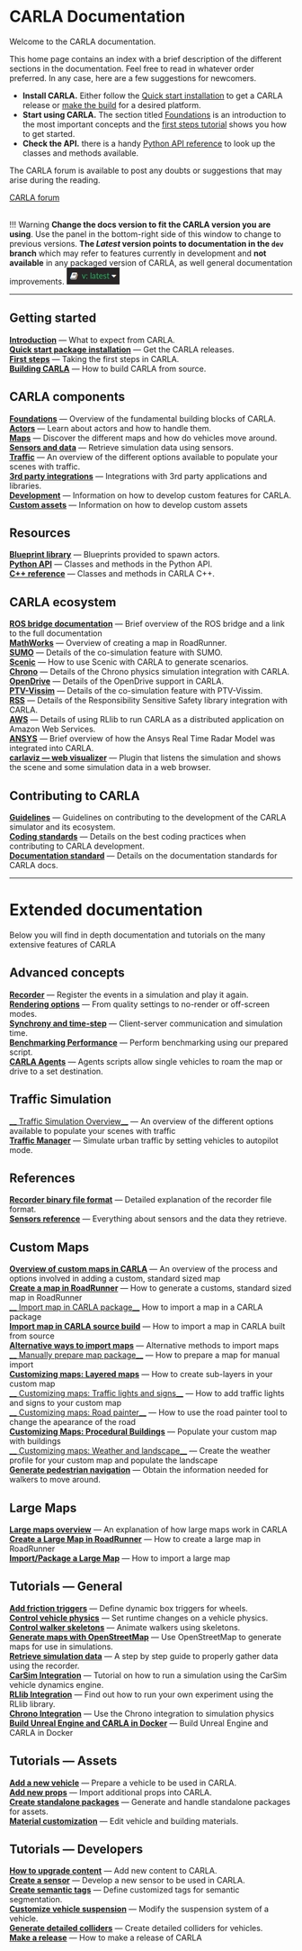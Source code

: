# CARLA Documentation

Welcome to the CARLA documentation.

This home page contains an index with a brief description of the different sections in the documentation. Feel free to read in whatever order preferred. In any case, here are a few suggestions for newcomers.

* __Install CARLA.__ Either follow the [Quick start installation](start_quickstart.md) to get a CARLA release or [make the build](build_carla.md) for a desired platform.
* __Start using CARLA.__ The section titled [Foundations](foundations.md) is an introduction to the most important concepts and the [first steps tutorial](tuto_first_steps.md) shows you how to get started.
* __Check the API.__ there is a handy [Python API reference](python_api.md) to look up the classes and methods available.

The CARLA forum is available to post any doubts or suggestions that may arise during the reading.
<div class="build-buttons">
<a href="https://github.com/carla-simulator/carla/discussions/" target="_blank" class="btn btn-neutral" title="Go to the latest CARLA release">
CARLA forum</a>
</div>

<br>

!!! Warning
    __Change the docs version to fit the CARLA version you are using__. Use the panel in the bottom-right side of this window to change to previous versions. __The _Latest_ version points to documentation in the `dev` branch__ which may refer to features currently in development and __not available__ in any packaged version of CARLA, as well general documentation improvements. ![docs_version_panel](img/docs_version_panel.jpg)

---

## Getting started

[__Introduction__](start_introduction.md) — What to expect from CARLA.  
[__Quick start package installation__](start_quickstart.md) — Get the CARLA releases.    
[__First steps__](tuto_G_getting_started.md) — Taking the first steps in CARLA.  
[__Building CARLA__](build_carla.md) — How to build CARLA from source.

## CARLA components
[__Foundations__](core_concepts.md) — Overview of the fundamental building blocks of CARLA.    
[__Actors__](core_actors.md) — Learn about actors and how to handle them.  
[__Maps__](core_map.md) — Discover the different maps and how do vehicles move around.  
[__Sensors and data__](core_sensors.md) — Retrieve simulation data using sensors.  
[__Traffic__](ts_traffic_simulation_overview.md) — An overview of the different options available to populate your scenes with traffic.  
[__3rd party integrations__](3rd_party_integrations.md) — Integrations with 3rd party applications and libraries.   
[__Development__](development_tutorials.md) — Information on how to develop custom features for CARLA.  
[__Custom assets__](custom_assets_tutorials.md) — Information on how to develop custom assets 

## Resources
[__Blueprint library__](bp_library.md) — Blueprints provided to spawn actors.   
[__Python API__](python_api.md) — Classes and methods in the Python API.   
[__C++ reference__](ref_cpp.md) — Classes and methods in CARLA C++.    

## CARLA ecosystem

[__ROS bridge documentation__](ros_documentation.md) — Brief overview of the ROS bridge and a link to the full documentation  
[__MathWorks__](large_map_roadrunner.md) — Overview of creating a map in RoadRunner.    
[__SUMO__](adv_sumo.md) — Details of the co-simulation feature with SUMO.   
[__Scenic__](tuto_G_scenic.md) — How to use Scenic with CARLA to generate scenarios.    
[__Chrono__](tuto_G_chrono.md) — Details of the Chrono physics simulation integration with CARLA.   
[__OpenDrive__](adv_opendrive.md) — Details of the OpenDrive support in CARLA.  
[__PTV-Vissim__](adv_ptv.md) — Details of the co-simulation feature with PTV-Vissim.    
[__RSS__](adv_rss.md) — Details of the Responsibility Sensitive Safety library integration with CARLA.  
[__AWS__](tuto_G_rllib_integration) — Details of using RLlib to run CARLA as a distributed application on Amazon Web Services.  
[__ANSYS__](ecosys_ansys.md) — Brief overview of how the Ansys Real Time Radar Model was integrated into CARLA.  
[__carlaviz — web visualizer__](plugins_carlaviz.md) — Plugin that listens the simulation and shows the scene and some simulation data in a web browser.

## Contributing to CARLA
[__Guidelines__](cont_contribution_guidelines.md) — Guidelines on contributing to the development of the CARLA simulator and its ecosystem.   
[__Coding standards__](cont_coding_standard.md) — Details on the best coding practices when contributing to CARLA development.  
[__Documentation standard__](cont_doc_standard.md) — Details on the documentation standards for CARLA docs.     

---

# Extended documentation

Below you will find in depth documentation  and tutorials on the many extensive features of CARLA 

## Advanced concepts
 
[__Recorder__](adv_recorder.md) — Register the events in a simulation and play it again.  
[__Rendering options__](adv_rendering_options.md) — From quality settings to no-render or off-screen modes.  
[__Synchrony and time-step__](adv_synchrony_timestep.md) — Client-server communication and simulation time.  
[__Benchmarking Performance__](adv_benchmarking.md) — Perform benchmarking using our prepared script.  
[__CARLA Agents__](adv_agents.md) — Agents scripts allow single vehicles to roam the map or drive to a set destination.  

## Traffic Simulation

[__ Traffic Simulation Overview__](ts_traffic_simulation_overview.md) — An overview of the different options available to populate your scenes with traffic  
[__Traffic Manager__](adv_traffic_manager.md) — Simulate urban traffic by setting vehicles to autopilot mode.  

## References

[__Recorder binary file format__](ref_recorder_binary_file_format.md) — Detailed explanation of the recorder file format.  
[__Sensors reference__](ref_sensors.md) — Everything about sensors and the data they retrieve.  

## Custom Maps

[__Overview of custom maps in CARLA__](tuto_M_custom_map_overview.md) — An overview of the process and options involved in adding a custom, standard sized map  
[__Create a map in RoadRunner__](tuto_M_generate_map.md) — How to generate a customs, standard sized map in RoadRunner  
[__ Import map in CARLA package__](tuto_M_add_map_package.md) How to import a map in a CARLA package  
[__Import map in CARLA source build__](tuto_M_add_map_source.md) — How to import a map in CARLA built from source  
[__Alternative ways to import maps__](tuto_M_add_map_alternative.md) — Alternative methods to import maps  
[__ Manually prepare map package__](tuto_M_manual_map_package.md) — How to prepare a map for manual import  
[__Customizing maps: Layered maps__](tuto_M_custom_layers.md) — How to create sub-layers in your custom map  
[__ Customizing maps: Traffic lights and signs__](tuto_M_custom_add_tl.md) — How to add traffic lights and signs to your custom map  
[__ Customizing maps: Road painter__](tuto_M_custom_road_painter.md) — How to use the road painter tool to change the apearance of the road  
[__Customizing Maps: Procedural Buildings__](tuto_M_custom_buildings.md) — Populate your custom map with buildings  
[__ Customizing maps: Weather and landscape__](tuto_M_custom_weather_landscape.md) — Create the weather profile for your custom map and populate the landscape  
[__Generate pedestrian navigation__](tuto_M_generate_pedestrian_navigation.md) — Obtain the information needed for walkers to move around.  

## Large Maps

[__Large maps overview__](large_map_overview.md) — An explanation of how large maps work in CARLA  
[__Create a Large Map in RoadRunner__](large_map_roadrunner.md) — How to create a large map in RoadRunner  
[__Import/Package a Large Map__](large_map_import.md) — How to import a large map  

## Tutorials — General

[__Add friction triggers__](tuto_G_add_friction_triggers.md) — Define dynamic box triggers for wheels.  
[__Control vehicle physics__](tuto_G_control_vehicle_physics.md) — Set runtime changes on a vehicle physics.  
[__Control walker skeletons__](tuto_G_control_walker_skeletons.md) — Animate walkers using skeletons.  
[__Generate maps with OpenStreetMap__](tuto_G_openstreetmap.md) — Use OpenStreetMap to generate maps for use in simulations.  
[__Retrieve simulation data__](tuto_G_retrieve_data.md) — A step by step guide to properly gather data using the recorder.  
[__CarSim Integration__](tuto_G_carsim_integration.md) — Tutorial on how to run a simulation using the CarSim vehicle dynamics engine.  
[__RLlib Integration__](tuto_G_rllib_integration.md) — Find out how to run your own experiment using the RLlib library.  
[__Chrono Integration__](tuto_G_chrono.md) — Use the Chrono integration to simulation physics  
[__Build Unreal Engine and CARLA in Docker__](build_docker_unreal.md) — Build Unreal Engine and CARLA in Docker  

## Tutorials — Assets

[__Add a new vehicle__](tuto_A_add_vehicle.md) — Prepare a vehicle to be used in CARLA.  
[__Add new props__](tuto_A_add_props.md) — Import additional props into CARLA.  
[__Create standalone packages__](tuto_A_create_standalone.md) — Generate and handle standalone packages for assets.  
[__Material customization__](tuto_A_material_customization.md) — Edit vehicle and building materials.  

## Tutorials — Developers

[__How to upgrade content__](tuto_D_contribute_assets.md) — Add new content to CARLA.  
[__Create a sensor__](tuto_D_create_sensor.md) — Develop a new sensor to be used in CARLA.  
[__Create semantic tags__](tuto_D_create_semantic_tags.md) — Define customized tags for semantic segmentation.  
[__Customize vehicle suspension__](tuto_D_customize_vehicle_suspension.md) — Modify the suspension system of a vehicle.  
[__Generate detailed colliders__](tuto_D_generate_colliders.md) — Create detailed colliders for vehicles.  
[__Make a release__](tuto_D_make_release.md) — How to make a release of CARLA